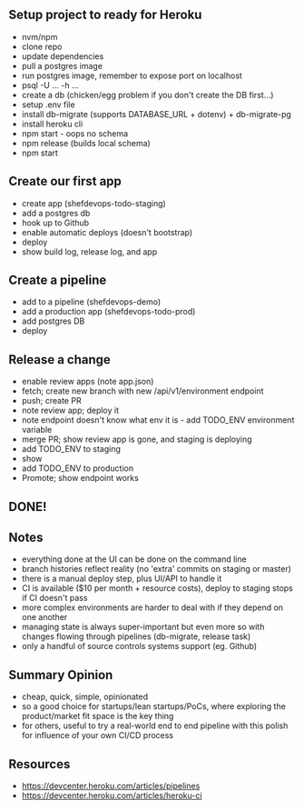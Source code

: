 ## Setup project to ready for Heroku

- nvm/npm
- clone repo
- update dependencies
- pull a postgres image
- run postgres image, remember to expose port on localhost
- psql -U ... -h ...
- create a db (chicken/egg problem if you don't create the DB first...)
- setup .env file
- install db-migrate (supports DATABASE_URL + dotenv) + db-migrate-pg
- install heroku cli
- npm start - oops no schema
- npm release (builds local schema)
- npm start

## Create our first app

- create app (shefdevops-todo-staging)
- add a postgres db
- hook up to Github
- enable automatic deploys (doesn't bootstrap)
- deploy
- show build log, release log, and app

## Create a pipeline

- add to a pipeline (shefdevops-demo)
- add a production app (shefdevops-todo-prod)
- add postgres DB
- deploy

## Release a change

- enable review apps (note app.json)
- fetch; create new branch with new /api/v1/environment endpoint
- push; create PR
- note review app; deploy it
- note endpoint doesn't know what env it is - add TODO_ENV environment variable
- merge PR; show review app is gone, and staging is deploying
- add TODO_ENV to staging
- show
- add TODO_ENV to production
- Promote; show endpoint works

## DONE!

## Notes
- everything done at the UI can be done on the command line
- branch histories reflect reality (no 'extra' commits on staging or master)
- there is a manual deploy step, plus UI/API to handle it
- CI is available ($10 per month + resource costs), deploy to staging stops if CI doesn't pass
- more complex environments are harder to deal with if they depend on one another
- managing state is always super-important but even more so with changes flowing through pipelines (db-migrate, release task)
- only a handful of source controls systems support (eg. Github)

## Summary Opinion
- cheap, quick, simple, opinionated
- so a good choice for startups/lean startups/PoCs, where exploring the product/market fit space is the key thing
- for others, useful to try a real-world end to end pipeline with this polish for influence of your own CI/CD process

## Resources
- https://devcenter.heroku.com/articles/pipelines
- https://devcenter.heroku.com/articles/heroku-ci
